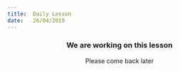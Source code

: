 ```yaml
---
title:  Daily Lesson
date:   26/04/2019
---
```


### <center>We are working on this lesson</center>
<center>Please come back later</center>